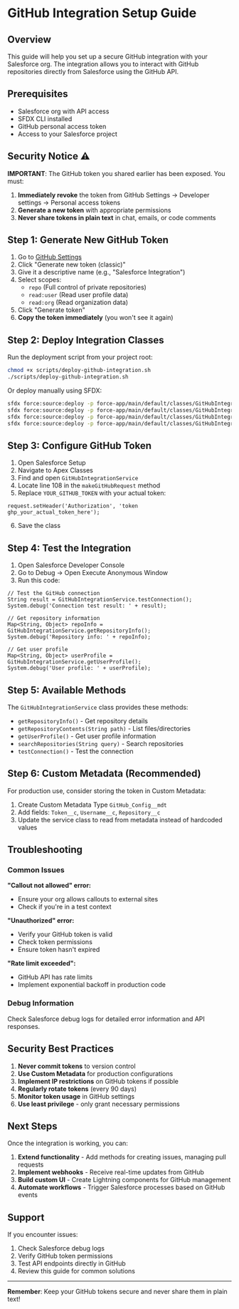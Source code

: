 # GitHub Integration Setup Guide

## Overview
This guide will help you set up a secure GitHub integration with your Salesforce org. The integration allows you to interact with GitHub repositories directly from Salesforce using the GitHub API.

## Prerequisites
- Salesforce org with API access
- SFDX CLI installed
- GitHub personal access token
- Access to your Salesforce project

## Security Notice ⚠️
**IMPORTANT**: The GitHub token you shared earlier has been exposed. You must:
1. **Immediately revoke** the token from GitHub Settings → Developer settings → Personal access tokens
2. **Generate a new token** with appropriate permissions
3. **Never share tokens in plain text** in chat, emails, or code comments

## Step 1: Generate New GitHub Token
1. Go to [GitHub Settings](https://github.com/settings/tokens)
2. Click "Generate new token (classic)"
3. Give it a descriptive name (e.g., "Salesforce Integration")
4. Select scopes:
   - `repo` (Full control of private repositories)
   - `read:user` (Read user profile data)
   - `read:org` (Read organization data)
5. Click "Generate token"
6. **Copy the token immediately** (you won't see it again)

## Step 2: Deploy Integration Classes
Run the deployment script from your project root:

```bash
chmod +x scripts/deploy-github-integration.sh
./scripts/deploy-github-integration.sh
```

Or deploy manually using SFDX:

```bash
sfdx force:source:deploy -p force-app/main/default/classes/GitHubIntegrationService.cls
sfdx force:source:deploy -p force-app/main/default/classes/GitHubIntegrationService.cls-meta.xml
sfdx force:source:deploy -p force-app/main/default/classes/GitHubIntegrationServiceTest.cls
sfdx force:source:deploy -p force-app/main/default/classes/GitHubIntegrationServiceTest.cls-meta.xml
```

## Step 3: Configure GitHub Token
1. Open Salesforce Setup
2. Navigate to Apex Classes
3. Find and open `GitHubIntegrationService`
4. Locate line 108 in the `makeGitHubRequest` method
5. Replace `YOUR_GITHUB_TOKEN` with your actual token:

```apex
request.setHeader('Authorization', 'token ghp_your_actual_token_here');
```

6. Save the class

## Step 4: Test the Integration
1. Open Salesforce Developer Console
2. Go to Debug → Open Execute Anonymous Window
3. Run this code:

```apex
// Test the GitHub connection
String result = GitHubIntegrationService.testConnection();
System.debug('Connection test result: ' + result);

// Get repository information
Map<String, Object> repoInfo = GitHubIntegrationService.getRepositoryInfo();
System.debug('Repository info: ' + repoInfo);

// Get user profile
Map<String, Object> userProfile = GitHubIntegrationService.getUserProfile();
System.debug('User profile: ' + userProfile);
```

## Step 5: Available Methods
The `GitHubIntegrationService` class provides these methods:

- `getRepositoryInfo()` - Get repository details
- `getRepositoryContents(String path)` - List files/directories
- `getUserProfile()` - Get user profile information
- `searchRepositories(String query)` - Search repositories
- `testConnection()` - Test the connection

## Step 6: Custom Metadata (Recommended)
For production use, consider storing the token in Custom Metadata:

1. Create Custom Metadata Type `GitHub_Config__mdt`
2. Add fields: `Token__c`, `Username__c`, `Repository__c`
3. Update the service class to read from metadata instead of hardcoded values

## Troubleshooting

### Common Issues

**"Callout not allowed" error:**
- Ensure your org allows callouts to external sites
- Check if you're in a test context

**"Unauthorized" error:**
- Verify your GitHub token is valid
- Check token permissions
- Ensure token hasn't expired

**"Rate limit exceeded":**
- GitHub API has rate limits
- Implement exponential backoff in production code

### Debug Information
Check Salesforce debug logs for detailed error information and API responses.

## Security Best Practices

1. **Never commit tokens** to version control
2. **Use Custom Metadata** for production configurations
3. **Implement IP restrictions** on GitHub tokens if possible
4. **Regularly rotate tokens** (every 90 days)
5. **Monitor token usage** in GitHub settings
6. **Use least privilege** - only grant necessary permissions

## Next Steps

Once the integration is working, you can:

1. **Extend functionality** - Add methods for creating issues, managing pull requests
2. **Implement webhooks** - Receive real-time updates from GitHub
3. **Build custom UI** - Create Lightning components for GitHub management
4. **Automate workflows** - Trigger Salesforce processes based on GitHub events

## Support

If you encounter issues:
1. Check Salesforce debug logs
2. Verify GitHub token permissions
3. Test API endpoints directly in GitHub
4. Review this guide for common solutions

---

**Remember**: Keep your GitHub tokens secure and never share them in plain text!
